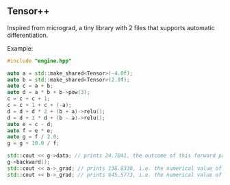 ## Tensor++

Inspired from micrograd, a tiny library with 2 files that supports automatic differentiation.

Example:

```cpp
#include "engine.hpp"

auto a = std::make_shared<Tensor>(-4.0f);
auto b = std::make_shared<Tensor>(2.0f);
auto c = a + b;
auto d = a * b + b->pow(3);
c = c + c + 1;
c = c + 1 + c + (-a);
d = d + d * 2 + (b + a)->relu();
d = d + 3 * d + (b - a)->relu();
auto e = c - d;
auto f = e * e;
auto g = f / 2.0;
g = g + 10.0 / f;

std::cout << g->data; // prints 24.7041, the outcome of this forward pass
g->backward();
std::cout << a->_grad; // prints 138.8338, i.e. the numerical value of dg/da
std::cout << b->_grad; // prints 645.5773, i.e. the numerical value of dg/db
```
